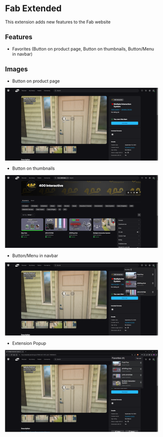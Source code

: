 # Fab Extended
This extension adds new features to the Fab website

## Features
- Favorites (Button on product page, Button on thumbnails, Button/Menu in navbar)

## Images
- Button on product page

![Add heart button on product](images/fab_extended_product.png)
- Button on thumbnails
  
![Button on thumbnails](images/fab_extended_thumbnails.png)
- Button/Menu in navbar
  
![Button/Menu in navbar](images/fab_extended_menu.png)

- Extension Popup
  
![Extension Popup](images/fab_extended_popup.png)
